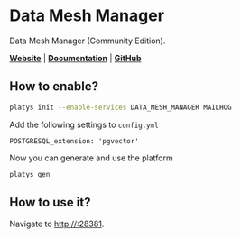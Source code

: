 # Data Mesh Manager

Data Mesh Manager (Community Edition).

**[Website](https://www.datamesh-manager.com/)** | **[Documentation](https://docs.datamesh-manager.com/)** | **[GitHub](https://github.com/datamesh-manager/datamesh-manager-ce)**

## How to enable?

```bash
platys init --enable-services DATA_MESH_MANAGER MAILHOG
```

Add the following settings to `config.yml`

```
POSTGRESQL_extension: 'pgvector'
```

Now you can generate and use the platform

```bash
platys gen
```

## How to use it?

Navigate to <http://:28381>.
